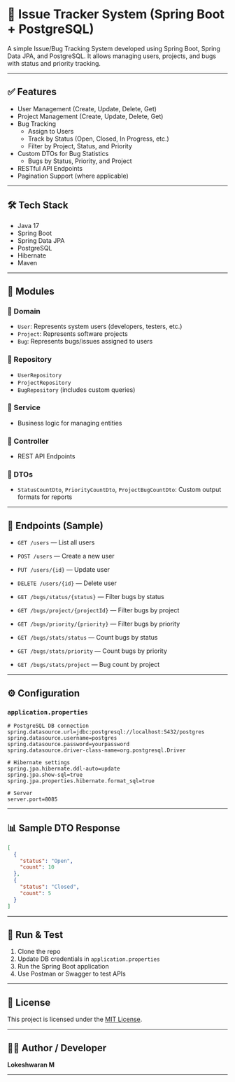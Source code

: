# 🐞 Issue Tracker System (Spring Boot + PostgreSQL)

A simple Issue/Bug Tracking System developed using Spring Boot, Spring Data JPA, and PostgreSQL. It allows managing users, projects, and bugs with status and priority tracking.

---

## ✅ Features

- User Management (Create, Update, Delete, Get)
- Project Management (Create, Update, Delete, Get)
- Bug Tracking
  - Assign to Users
  - Track by Status (Open, Closed, In Progress, etc.)
  - Filter by Project, Status, and Priority
- Custom DTOs for Bug Statistics
  - Bugs by Status, Priority, and Project
- RESTful API Endpoints
- Pagination Support (where applicable)

---

## 🛠️ Tech Stack

- Java 17
- Spring Boot
- Spring Data JPA
- PostgreSQL
- Hibernate
- Maven

---

## 🧩 Modules

### 📁 Domain
- `User`: Represents system users (developers, testers, etc.)
- `Project`: Represents software projects
- `Bug`: Represents bugs/issues assigned to users

### 📁 Repository
- `UserRepository`
- `ProjectRepository`
- `BugRepository` (includes custom queries)

### 📁 Service
- Business logic for managing entities

### 📁 Controller
- REST API Endpoints

### 📁 DTOs
- `StatusCountDto`, `PriorityCountDto`, `ProjectBugCountDto`: Custom output formats for reports

---

## 🔗 Endpoints (Sample)

- `GET /users` — List all users  
- `POST /users` — Create a new user  
- `PUT /users/{id}` — Update user  
- `DELETE /users/{id}` — Delete user  

- `GET /bugs/status/{status}` — Filter bugs by status  
- `GET /bugs/project/{projectId}` — Filter bugs by project  
- `GET /bugs/priority/{priority}` — Filter bugs by priority  
- `GET /bugs/stats/status` — Count bugs by status  
- `GET /bugs/stats/priority` — Count bugs by priority  
- `GET /bugs/stats/project` — Bug count by project  

---

## ⚙️ Configuration

### `application.properties`

```properties
# PostgreSQL DB connection
spring.datasource.url=jdbc:postgresql://localhost:5432/postgres
spring.datasource.username=postgres
spring.datasource.password=yourpassword
spring.datasource.driver-class-name=org.postgresql.Driver

# Hibernate settings
spring.jpa.hibernate.ddl-auto=update
spring.jpa.show-sql=true
spring.jpa.properties.hibernate.format_sql=true

# Server
server.port=8085
```

---

## 📊 Sample DTO Response

```json
[
  {
    "status": "Open",
    "count": 10
  },
  {
    "status": "Closed",
    "count": 5
  }
]
```

---

## 🧪 Run & Test

1. Clone the repo  
2. Update DB credentials in `application.properties`  
3. Run the Spring Boot application  
4. Use Postman or Swagger to test APIs

---

## 📝 License

This project is licensed under the [MIT License](LICENSE).

---

## 👨‍💻 Author / Developer

**Lokeshwaran M**  

---
